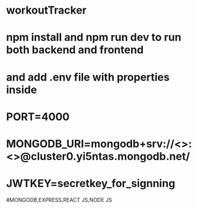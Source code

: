 # workoutTracker
# npm install and npm run dev to run both backend and frontend
# and add .env file with properties inside 
# PORT=4000
# MONGODB_URI=mongodb+srv://<<username>>:<<password>>@cluster0.yi5ntas.mongodb.net/
# JWTKEY=secretkey_for_signning
#MONGODB,EXPRESS,REACT JS,NODE JS
